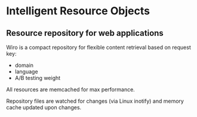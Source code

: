 Intelligent Resource Objects
================================
Resource repository for web applications
----------------------------------------

Wiro is a compact repository for flexible content retrieval based on request key:
* domain
* language
* A/B testing weight

All resources are memcached for max performance.

Repository files are watched for changes (via Linux inotify) and memory cache updated upon changes.
